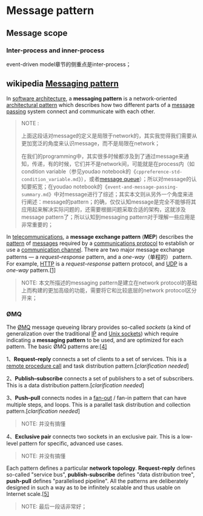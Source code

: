 

# Message pattern



## Message scope

### Inter-process and inner-process

event-driven model章节的侧重点是inter-process；

## wikipedia [Messaging pattern](https://en.wikipedia.org/wiki/Messaging_pattern)

In [software architecture](https://en.wikipedia.org/wiki/Software_architecture), a **messaging pattern** is a network-oriented [architectural pattern](https://en.wikipedia.org/wiki/Architectural_pattern) which describes how two different parts of a [message passing](https://en.wikipedia.org/wiki/Message_passing) system connect and communicate with each other.

> NOTE : 
>
> 上面这段话对message的定义是局限于network的，其实我觉得我们需要从更加宽泛的角度来认识message，而不是局限在network；
>
> 在我们的programming中，其实很多时候都涉及到了通过message来通知，传递，有的时候，它们并不是network间，可能就是在process内（如condition variable（参见youdao notebook的《`cppreference-std-condition_variable.md`》），或者[message  queue](https://en.wikipedia.org/wiki/Message_queue)）；所以对message的认知要拓宽；在youdao notebook的《`event-and-message-passing-summary.md`》中对message进行了综述；其实本文则从另外一个角度来进行阐述：message的pattern；的确，仅仅认知message是完全不能够将其应用起来解决实际问题的，还需要根据问题采取合适的架构，这就涉及message pattern了；所以认知到messaging pattern对于理解一些应用是非常重要的；

In [telecommunications](https://en.wikipedia.org/wiki/Telecommunications), a **message exchange pattern** (**MEP**) describes the [pattern](https://en.wikipedia.org/wiki/Pattern) of [messages](https://en.wikipedia.org/wiki/Message_passing) required by a [communications protocol](https://en.wikipedia.org/wiki/Communications_protocol) to establish or use a [communication channel](https://en.wikipedia.org/wiki/Communication_channel). There are two major message exchange patterns — a *request–response* pattern, and a *one-way*（单程的） pattern. For example, [HTTP](https://en.wikipedia.org/wiki/Hypertext_Transfer_Protocol) is a *request–response* pattern protocol, and [UDP](https://en.wikipedia.org/wiki/User_Datagram_Protocol) is a *one-way* pattern.[[1\]](https://en.wikipedia.org/wiki/Messaging_pattern#cite_note-1)

> NOTE: 本文所描述的messaging pattern是建立在network protocol的基础上而构建的更加高级的功能，需要将它和比较底层的network protocol区分开来；

### ØMQ

The [ØMQ](https://en.wikipedia.org/wiki/%C3%98MQ) message queueing library provides so-called *sockets* (a kind of generalization over the traditional [IP](https://en.wikipedia.org/wiki/Internet_socket) and [Unix sockets](https://en.wikipedia.org/wiki/Unix_domain_socket)) which require indicating a **messaging pattern** to be used, and are optimized for each pattern. The basic ØMQ patterns are:[[4\]](https://en.wikipedia.org/wiki/Messaging_pattern#cite_note-4)

1、**Request–reply** connects a set of clients to a set of services. This is a [remote procedure call](https://en.wikipedia.org/wiki/Remote_procedure_call) and task distribution pattern.[*clarification needed*]

2、**Publish–subscribe** connects a set of publishers to a set of subscribers. This is a data distribution pattern.[*clarification needed*]

3、**Push–pull** connects nodes in a [fan-out](https://en.wikipedia.org/wiki/Fan-out_(software)) / fan-in pattern that can have multiple steps, and loops. This is a parallel task distribution and collection pattern.[*clarification needed*]

> NOTE: 并没有搞懂

4、**Exclusive pair** connects two sockets in an exclusive pair. This is a low-level pattern for specific, advanced use cases.

> NOTE: 并没有搞懂

Each pattern defines a particular **network topology**. **Request-reply** defines so-called "service bus", **publish-subscribe** defines "data distribution tree", **push-pull** defines "parallelised pipeline". All the patterns are deliberately designed in such a way as to be infinitely scalable and thus usable on Internet scale.[[5\]](https://en.wikipedia.org/wiki/Messaging_pattern#cite_note-5)

> NOTE: 最后一段话非常好；